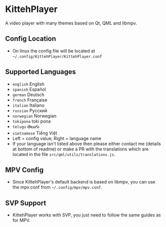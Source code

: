 # KittehPlayer
A video player with many themes based on Qt, QML and libmpv. 

## Config Location
- On linux the config file will be located at `~/.config/KittehPlayer/KittehPlayer.conf`

## Supported Languages
- `english` English
- `spanish` Español
- `german` Deutsch
- `french` Française
- `italian` Italiano
- `russian` Русский
- `norwegian` Norwegian
- `tokipona` toki pona
- `telugu` తెలుగు
- `vietnamese` Tiếng Việt
- Left = config value; Right = language name
- If your language isn't listed above then please either contact me (details at bottom of readme) or make a PR with the translations which are located in the file `src/qml/utils/translations.js`.

## MPV Config
- Since KittehPlayer's default backend is based on libmpv, you can use the mpv.conf from `~/.config/mpv/mpv.conf`.

## SVP Support
- KittehPlayer works with SVP, you just need to follow the same guides as for MPV.
